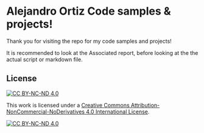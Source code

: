 # Alejandro Ortiz Code samples & projects!

Thank you for visiting the repo for my code samples and projects!

It is recommended to look at the Associated report, before looking at the the actual script or markdown file.

## License

[![CC BY-NC-ND 4.0](https://img.shields.io/badge/License-CC%20BY--NC--ND-lightgrey)](https://creativecommons.org/licenses/by-nc-nd/4.0/)

This work is licensed under a [Creative Commons Attribution-NonCommercial-NoDerivatives 4.0 International License](https://creativecommons.org/licenses/by-nc-nd/4.0/).

[![CC BY-NC-ND 4.0](https://licensebuttons.net/l/by-nc-nd/4.0/88x31.png)](https://creativecommons.org/licenses/by-nc-nd/4.0/)
